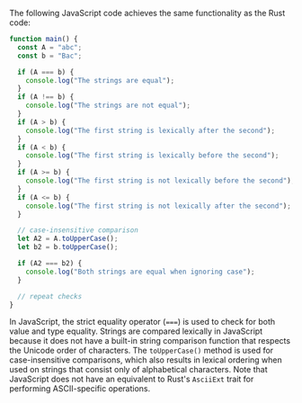 The following JavaScript code achieves the same functionality as the Rust code:
```javascript
function main() {
  const A = "abc";
  const b = "Bac";

  if (A === b) {
    console.log("The strings are equal");
  }
  if (A !== b) {
    console.log("The strings are not equal");
  }
  if (A > b) {
    console.log("The first string is lexically after the second");
  }
  if (A < b) {
    console.log("The first string is lexically before the second");
  }
  if (A >= b) {
    console.log("The first string is not lexically before the second");
  }
  if (A <= b) {
    console.log("The first string is not lexically after the second");
  }

  // case-insensitive comparison
  let A2 = A.toUpperCase();
  let b2 = b.toUpperCase();

  if (A2 === b2) {
    console.log("Both strings are equal when ignoring case");
  }

  // repeat checks
}
```
In JavaScript, the strict equality operator (`===`) is used to check for both value and type equality. Strings are compared lexically in JavaScript because it does not have a built-in string comparison function that respects the Unicode order of characters. The `toUpperCase()` method is used for case-insensitive comparisons, which also results in lexical ordering when used on strings that consist only of alphabetical characters. Note that JavaScript does not have an equivalent to Rust's `AsciiExt` trait for performing ASCII-specific operations.

